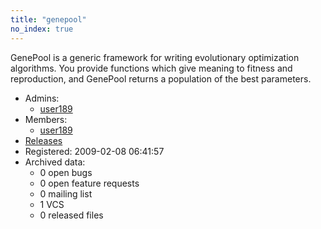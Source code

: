 ```yaml
---
title: "genepool"
no_index: true
---
```


GenePool is a generic framework for writing evolutionary optimization algorithms. You provide functions which give meaning to fitness and reproduction, and GenePool returns a population of the best parameters.


* Admins:
  * [user189](/users/user189)
* Members:
  * [user189](/users/user189)
* [Releases](https://download.ocamlcore.org/genepool)
* Registered: 2009-02-08 06:41:57
* Archived data:
  * 0 open bugs
  * 0 open feature requests
  * 0 mailing list
  * 1 VCS
  * 0 released files
